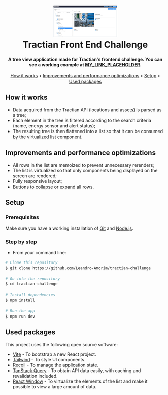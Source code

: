 
<h1 align="center">
  <br>
  <a href="MY_LINK_PLACEHOLDER"><img src="https://raw.githubusercontent.com/Leandro-Amorim/tractian-challenge/main/images/screenshot.jpg" alt="Screenshot" width="200"></a>
  <br>
  Tractian Front End Challenge
  <br>
</h1>

<h4 align="center">A tree view application made for Tractian's frontend challenge. You can see a working example at <a href="MY_LINK_PLACEHOLDER" target="_blank">MY_LINK_PLACEHOLDER</a>.</h4>

<p align="center">
  <a href="#how-it-works">How it works</a> •
<a href="#improvements-and-performance-optimizations">Improvements and performance optimizations</a> •
  <a href="#setup">Setup</a> •
  <a href="#used-packages">Used packages</a>
</p>

## How it works

* Data acquired from the Tractian API (locations and assets) is parsed as a tree;
* Each element in the tree is filtered according to the search criteria (name, energy sensor and alert status);
* The resulting tree is then flattened into a list so that it can be consumed by the virtualized list component.

## Improvements and performance optimizations

* All rows in the list are memoized to prevent unnecessary rerenders;
* The list is virtualized so that only components being displayed on the screen are rendered;
* Fully responsive layout;
* Buttons to collapse or expand all rows.

## Setup

### Prerequisites

Make sure you have a working installation of [Git](https://git-scm.com) and [Node.js](https://nodejs.org/en/download/).

### Step by step

* From your command line:

```bash
# Clone this repository
$ git clone https://github.com/Leandro-Amorim/tractian-challenge

# Go into the repository
$ cd tractian-challenge

# Install dependencies
$ npm install

# Run the app
$ npm run dev
```

## Used packages

This project uses the following open source software:

- [Vite](https://vitejs.dev/) - To bootstrap a new React project.
- [Tailwind](https://tailwindcss.com/) - To style UI components.
- [Recoil](https://recoiljs.org/) - To manage the application state.
- [TanStack Query](https://tanstack.com/query) - To obtain API data easily, with caching and revalidation included.
- [React Window](https://github.com/bvaughn/react-window) - To virtualize the elements of the list and make it possible to view a large amount of data.